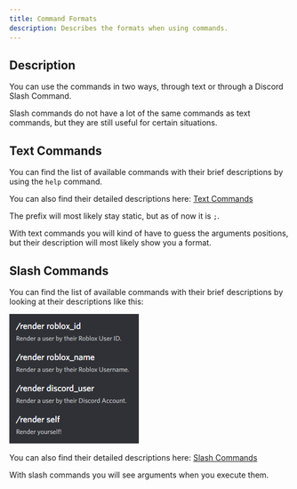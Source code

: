```yaml
---
title: Command Formats
description: Describes the formats when using commands.
---
```


## Description
You can use the commands in two ways, through text or through a Discord Slash Command.

Slash commands do not have a lot of the same commands as text commands, but they are still useful for certain situations.

## Text Commands
You can find the list of available commands with their brief descriptions by using the `help` command.

You can also find their detailed descriptions here: [Text Commands](./text/index.md)

The prefix will most likely stay static, but as of now it is `;`.

With text commands you will kind of have to guess the arguments positions, but their description will most likely show you a format.

## Slash Commands
You can find the list of available commands with their brief descriptions by looking at their descriptions like this:

![](assets/screenshots/formats-slash-commands-description.png)

You can also find their detailed descriptions here: [Slash Commands](./slash/index.md)

With slash commands you will see arguments when you execute them.
